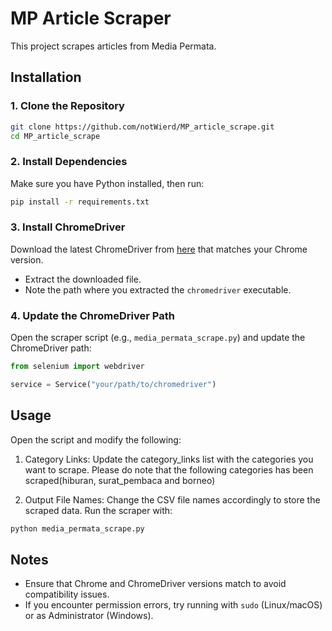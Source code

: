 # MP Article Scraper

This project scrapes articles from Media Permata.

## Installation

### 1. Clone the Repository
```sh
git clone https://github.com/notWierd/MP_article_scrape.git
cd MP_article_scrape
```

### 2. Install Dependencies
Make sure you have Python installed, then run:
```sh
pip install -r requirements.txt
```

### 3. Install ChromeDriver
Download the latest ChromeDriver from [here](https://developer.chrome.com/docs/chromedriver/downloads) that matches your Chrome version.

- Extract the downloaded file.
- Note the path where you extracted the `chromedriver` executable.

### 4. Update the ChromeDriver Path
Open the scraper script (e.g., `media_permata_scrape.py`) and update the ChromeDriver path:
```python
from selenium import webdriver

service = Service("your/path/to/chromedriver")
```

## Usage
Open the script and modify the following:

1. Category Links: Update the category_links list with the categories you want to scrape. Please do note that the following categories has been scraped(hiburan, surat_pembaca and borneo)

2. Output File Names: Change the CSV file names accordingly to store the scraped data.
Run the scraper with:
```sh
python media_permata_scrape.py
```

## Notes
- Ensure that Chrome and ChromeDriver versions match to avoid compatibility issues.
- If you encounter permission errors, try running with `sudo` (Linux/macOS) or as Administrator (Windows).


